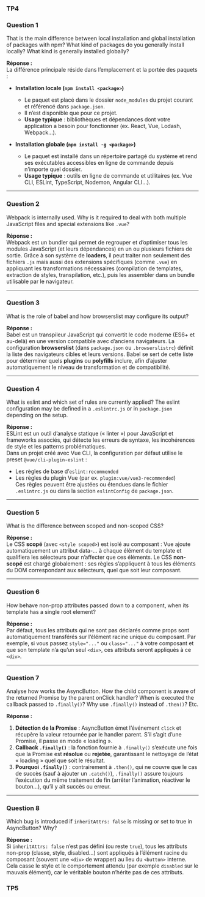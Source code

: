 ### TP4

### Question 1  
That is the main difference between local installation and global installation of packages with npm? What kind of packages do you generally install locally? What kind is generally installed globally?

**Réponse :**  
La différence principale réside dans l’emplacement et la portée des paquets :  
- **Installation locale (`npm install <package>`)**  
  - Le paquet est placé dans le dossier `node_modules` du projet courant et référencé dans `package.json`.  
  - Il n’est disponible que pour ce projet.  
  - **Usage typique** : bibliothèques et dépendances dont votre application a besoin pour fonctionner (ex. React, Vue, Lodash, Webpack…).

- **Installation globale (`npm install -g <package>`)**  
  - Le paquet est installé dans un répertoire partagé du système et rend ses exécutables accessibles en ligne de commande depuis n’importe quel dossier.  
  - **Usage typique** : outils en ligne de commande et utilitaires (ex. Vue CLI, ESLint, TypeScript, Nodemon, Angular CLI…).

---

### Question 2  
Webpack is internally used. Why is it required to deal with both multiple JavaScript files and special extensions like `.vue`?

**Réponse :**  
Webpack est un bundler qui permet de regrouper et d’optimiser tous les modules JavaScript (et leurs dépendances) en un ou plusieurs fichiers de sortie. Grâce à son système de **loaders**, il peut traiter non seulement des fichiers `.js` mais aussi des extensions spécifiques (comme `.vue`) en appliquant les transformations nécessaires (compilation de templates, extraction de styles, transpilation, etc.), puis les assembler dans un bundle utilisable par le navigateur.

---

### Question 3  
What is the role of babel and how browserslist may configure its output?

**Réponse :**  
Babel est un transpileur JavaScript qui convertit le code moderne (ES6+ et au-delà) en une version compatible avec d’anciens navigateurs. La configuration **browserslist** (dans `package.json` ou `.browserslistrc`) définit la liste des navigateurs cibles et leurs versions. Babel se sert de cette liste pour déterminer quels **plugins** ou **polyfills** inclure, afin d’ajuster automatiquement le niveau de transformation et de compatibilité.

---

### Question 4  
What is eslint and which set of rules are currently applied? The eslint configuration may be defined in a `.eslintrc.js` or in `package.json` depending on the setup.

**Réponse :**  
ESLint est un outil d’analyse statique (« linter ») pour JavaScript et frameworks associés, qui détecte les erreurs de syntaxe, les incohérences de style et les patterns problématiques.  
Dans un projet créé avec Vue CLI, la configuration par défaut utilise le preset `@vue/cli-plugin-eslint` :  
- Les règles de base d’`eslint:recommended`  
- Les règles du plugin Vue (par ex. `plugin:vue/vue3-recommended`)  
Ces règles peuvent être ajustées ou étendues dans le fichier `.eslintrc.js` ou dans la section `eslintConfig` de `package.json`.

---

### Question 5  
What is the difference between scoped and non-scoped CSS?

**Réponse :**  
Le CSS **scopé** (avec `<style scoped>`) est isolé au composant : Vue ajoute automatiquement un attribut data-… à chaque élément du template et qualifiera les sélecteurs pour n’affecter que ces éléments. Le CSS **non-scopé** est chargé globalement : ses règles s’appliquent à tous les éléments du DOM correspondant aux sélecteurs, quel que soit leur composant.

---

### Question 6  
How behave non-prop attributes passed down to a component, when its template has a single root element?

**Réponse :**  
Par défaut, tous les attributs qui ne sont pas déclarés comme props sont automatiquement transférés sur l’élément racine unique du composant. Par exemple, si vous passez `style="..."` ou `class="..."` à votre composant et que son template n’a qu’un seul `<div>`, ces attributs seront appliqués à ce `<div>`.

---

### Question 7  
Analyse how works the AsyncButton. How the child component is aware of the returned Promise by the parent onClick handler? When is executed the callback passed to `.finally()`? Why use `.finally()` instead of `.then()`? Etc.

**Réponse :**  
1. **Détection de la Promise** : AsyncButton émet l’événement `click` et récupère la valeur retournée par le handler parent. S’il s’agit d’une Promise, il passe en mode « loading ».  
2. **Callback `.finally()`** : la fonction fournie à `.finally()` s’exécute une fois que la Promise est **résolue** ou **rejetée**, garantissant le nettoyage de l’état « loading » quel que soit le résultat.  
3. **Pourquoi `.finally()`** : contrairement à `.then()`, qui ne couvre que le cas de succès (sauf à ajouter un `.catch()`), `.finally()` assure toujours l’exécution du même traitement de fin (arrêter l’animation, réactiver le bouton…), qu’il y ait succès ou erreur.

---

### Question 8  
Which bug is introduced if `inheritAttrs: false` is missing or set to true in AsyncButton? Why?

**Réponse :**  
Si `inheritAttrs: false` n’est pas défini (ou reste `true`), tous les attributs non-prop (classe, style, disabled…) sont appliqués à l’élément racine du composant (souvent une `<div>` de wrapper) au lieu du `<button>` interne. Cela casse le style et le comportement attendu (par exemple `disabled` sur le mauvais élément), car le véritable bouton n’hérite pas de ces attributs.  


### TP5

